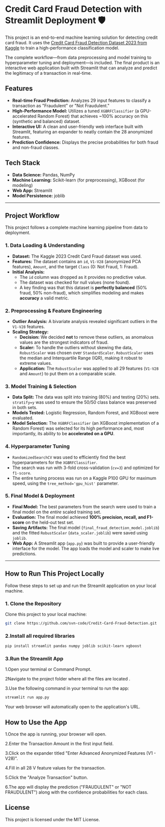 
# Credit Card Fraud Detection with Streamlit Deployment 🛡️

This project is an end-to-end machine learning solution for detecting credit card fraud. It uses the [Credit Card Fraud Detection Dataset 2023 from Kaggle](https://www.kaggle.com/datasets/nelgiriyewithana/credit-card-fraud-detection-dataset-2023) to train a high-performance classification model.

The complete workflow—from data preprocessing and model training to hyperparameter tuning and deployment—is included. The final product is an interactive web application built with Streamlit that can analyze and predict the legitimacy of a transaction in real-time.



## Features

* **Real-time Fraud Prediction:** Analyzes 29 input features to classify a transaction as "Fraudulent" or "Not Fraudulent."
* **High-Performance Model:** Utilizes a tuned `XGBRFClassifier` (a GPU-accelerated Random Forest) that achieves ~100% accuracy on this (synthetic and balanced) dataset.
* **Interactive UI:** A clean and user-friendly web interface built with Streamlit, featuring an expander to neatly contain the 28 anonymized features.
* **Prediction Confidence:** Displays the precise probabilities for both fraud and non-fraud classes.

## Tech Stack

* **Data Science:** Pandas, NumPy
* **Machine Learning:** Scikit-learn (for preprocessing), XGBoost (for modeling)
* **Web App:** Streamlit
* **Model Persistence:** joblib

---

## Project Workflow

This project follows a complete machine learning pipeline from data to deployment.

### 1. Data Loading & Understanding

* **Dataset:** The Kaggle 2023 Credit Card Fraud dataset was used.
* **Features:** The dataset contains an `id`, `V1-V28` (anonymized PCA features), `Amount`, and the target `Class` (0: Not Fraud, 1: Fraud).
* **Initial Analysis:**
    * The `id` column was dropped as it provides no predictive value.
    * The dataset was checked for null values (none found).
    * A key finding was that this dataset is **perfectly balanced** (50% fraud, 50% non-fraud), which simplifies modeling and makes **accuracy** a valid metric.

### 2. Preprocessing & Feature Engineering

* **Outlier Analysis:** A bivariate analysis revealed significant outliers in the `V1-V28` features.
* **Scaling Strategy:**
    * **Decision:** We decided **not** to remove these outliers, as anomalous values are the strongest indicators of fraud.
    * **Scaler:** To handle the outliers without skewing the data, `RobustScaler` was chosen over `StandardScaler`. `RobustScaler` uses the median and Interquartile Range (IQR), making it robust to extreme values.
    * **Application:** The `RobustScaler` was applied to all 29 features (`V1-V28` and `Amount`) to put them on a comparable scale.

### 3. Model Training & Selection

* **Data Split:** The data was split into training (80%) and testing (20%) sets. `stratify=y` was used to ensure the 50/50 class balance was preserved in both sets.
* **Models Tested:** Logistic Regression, Random Forest, and XGBoost were evaluated.
* **Model Selection:** The `XGBRFClassifier` (an XGBoost implementation of a Random Forest) was selected for its high performance and, most importantly, its ability to be **accelerated on a GPU**.

### 4. Hyperparameter Tuning

* `RandomizedSearchCV` was used to efficiently find the best hyperparameters for the `XGBRFClassifier`.
* The search was run with 3-fold cross-validation (`cv=3`) and optimized for `f1-score`.
* The entire tuning process was run on a Kaggle P100 GPU for maximum speed, using the `tree_method='gpu_hist'` parameter.

### 5. Final Model & Deployment

* **Final Model:** The best parameters from the search were used to train a final model on the *entire* scaled training set.
* **Evaluation:** The final model achieved **100% precision, recall, and F1-score** on the held-out test set.
* **Saving Artifacts:** The final model (`final_fraud_detection_model.joblib`) and the fitted `RobustScaler` (`data_scaler.joblib`) were saved using `joblib`.
* **Web App:** A Streamlit app (`app.py`) was built to provide a user-friendly interface for the model. The app loads the model and scaler to make live predictions.

---

## How to Run This Project Locally

Follow these steps to set up and run the Streamlit application on your local machine.

### 1. Clone the Repository

Clone this project to your local machine:
```bash
git clone https://github.com/svn-code/Credit-Card-Fraud-Detection.git
```
### 2.Install all required libraries 
```bash
pip install streamlit pandas numpy joblib scikit-learn xgboost
```
### 3.Run the Streamlit App

1.Open your terminal  or Command Prompt.

2Navigate to the project folder where all the files are located .

3.Use the following command in your terminal to run the app:
```bash
streamlit run app.py
```
Your web browser will automatically open to the application's URL.

## How to Use the App

1.Once the app is running, your browser will open.

2.Enter the Transaction Amount in the first input field.

3.Click on the expander titled "Enter Advanced Anonymized Features (V1 - V28)".

4.Fill in all 28 V feature values for the transaction.

5.Click the "Analyze Transaction" button.

6.The app will display the prediction ("FRAUDULENT" or "NOT FRAUDULENT") along with the confidence probabilities for each class.

## License
This project is licensed under the MIT License.

